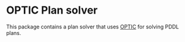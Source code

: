 # OPTIC Plan solver

This package contains a plan solver that uses [OPTIC](https://github.com/fmrico/popf) for solving PDDL plans.

